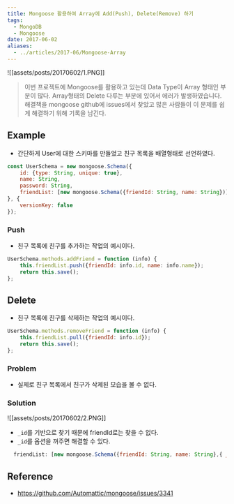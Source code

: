 ```yaml
---
title: Mongoose 활용하여 Array에 Add(Push), Delete(Remove) 하기
tags:
  - MongoDB
  - Mongoose
date: 2017-06-02
aliases: 
  - ../articles/2017-06/Mongoose-Array
---
```


![[assets/posts/20170602/1.PNG]]

> 이번 프로젝트에 Mongoose를 활용하고 있는데 Data Type이 Array 형태인 부분이 많다. Array형태의 Delete 다루는 부분에 있어서 에러가 발생하였습니다. 해결책을 mongoose github에 issues에서 찾았고 많은 사람들이 이 문제를 쉽게 해결하기 위해 기록을 남긴다.

## Example
- 간단하게 User에 대한 스키마를 만들었고 친구 목록을 배열형태로 선언하였다.

``` javascript
const UserSchema = new mongoose.Schema({
    id: {type: String, unique: true},
    name: String,
    password: String,
    friendList: [new mongoose.Schema({friendId: String, name: String})]
}, {
    versionKey: false
});
```

### Push
- 친구 목록에 친구를 추가하는 작업의 예시이다.

``` javascript
UserSchema.methods.addFriend = function (info) {
    this.friendList.push({friendId: info.id, name: info.name});
    return this.save();
};
```

## Delete
- 친구 목록에 친구를 삭제하는 작업의 예시이다.

``` javascript
UserSchema.methods.removeFriend = function (info) {
    this.friendList.pull({friendId: info.id});
    return this.save();
};
```

### Problem
- 실제로 친구 목록에서 친구가 삭제된 모습을 볼 수 없다.

### Solution

![[assets/posts/20170602/2.PNG]]

- `_id`를 기반으로 찾기 때문에 friendId로는 찾을 수 없다.
- `_id`를 옵션을 꺼주면 해결할 수 있다.

``` javascript
  friendList: [new mongoose.Schema({friendId: String, name: String},{ _id: false })]
```

## Reference
- <https://github.com/Automattic/mongoose/issues/3341>
